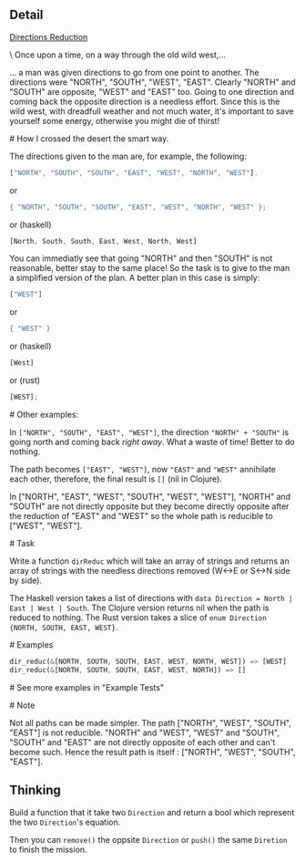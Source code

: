## Detail

[Directions Reduction](https://www.codewars.com/kata/directions-reduction/train/rust)

\ Once upon a time, on a way through the old wild west,…

… a man was given directions to go from one point to another. The directions were "NORTH", "SOUTH", "WEST", "EAST". Clearly "NORTH" and "SOUTH" are opposite, "WEST" and "EAST" too. Going to one direction and coming back the opposite direction is a needless effort. Since this is the wild west, with dreadfull weather and not much water, it's important to save yourself some energy, otherwise you might die of thirst!

\# How I crossed the desert the smart way.

The directions given to the man are, for example, the following:

```rust
["NORTH", "SOUTH", "SOUTH", "EAST", "WEST", "NORTH", "WEST"].
```

or

```rust
{ "NORTH", "SOUTH", "SOUTH", "EAST", "WEST", "NORTH", "WEST" };
```

or (haskell)

```rust
[North, South, South, East, West, North, West]
```

You can immediatly see that going "NORTH" and then "SOUTH" is not reasonable, better stay to the same place! So the task is to give to the man a simplified version of the plan. A better plan in this case is simply:

```rust
["WEST"]
```

or

```rust
{ "WEST" }
```

or (haskell)

```rust
[West]
```

or (rust)

```rust
[WEST];
```

\# Other examples:

In `["NORTH", "SOUTH", "EAST", "WEST"]`, the direction `"NORTH" + "SOUTH"` is going north and coming back *right away*. What a waste of time! Better to do nothing. 

The path becomes `["EAST", "WEST"]`, now `"EAST"` and `"WEST"` annihilate each other, therefore, the final result is `[]` (nil in Clojure).

In ["NORTH", "EAST", "WEST", "SOUTH", "WEST", "WEST"], "NORTH" and "SOUTH" are not directly opposite but they become directly opposite after the reduction of "EAST" and "WEST" so the whole path is reducible to ["WEST", "WEST"].

\# Task

Write a function `dirReduc` which will take an array of strings and returns an array of strings with the needless directions removed (W<->E or S<->N side by side).

The Haskell version takes a list of directions with `data Direction = North | East | West | South`. The Clojure version returns nil when the path is reduced to nothing. The Rust version takes a slice of `enum Direction {NORTH, SOUTH, EAST, WEST}`.

\# Examples

```rust
dir_reduc(&[NORTH, SOUTH, SOUTH, EAST, WEST, NORTH, WEST]) => [WEST]
dir_reduc(&[NORTH, SOUTH, SOUTH, EAST, WEST, NORTH]) => []
```

\# See more examples in "Example Tests"

\# Note

Not all paths can be made simpler. The path ["NORTH", "WEST", "SOUTH", "EAST"] is not reducible. "NORTH" and "WEST", "WEST" and "SOUTH", "SOUTH" and "EAST" are not directly opposite of each other and can't become such. Hence the result path is itself : ["NORTH", "WEST", "SOUTH", "EAST"].

## Thinking

Build a function that it take two `Direction` and return a bool which represent the two `Direction`'s equation.

Then you can `remove()` the oppsite `Direction` or `push()` the same `Diretion` to finish the mission.